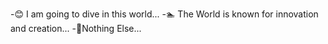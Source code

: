  -😊 I am going to dive in this world...
 -🏊 The World is known for innovation and creation...
 -💯Nothing Else...
